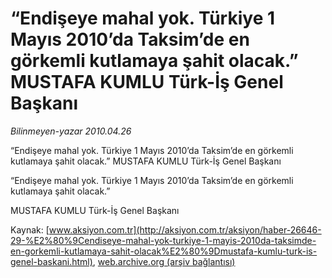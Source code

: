 # “Endişeye mahal yok. Türkiye 1 Mayıs 2010’da Taksim’de en görkemli kutlamaya şahit olacak.” MUSTAFA KUMLU Türk-İş Genel Başkanı

*Bilinmeyen-yazar 2010.04.26*

<font class="agenda2NewsSpot">
 “Endişeye mahal yok. Türkiye 1 Mayıs 2010’da Taksim’de en görkemli kutlamaya şahit olacak.”
MUSTAFA KUMLU Türk-İş Genel Başkanı
</font>
<font class="newsDetail">
 <p class="MsoNormal">
  “Endişeye mahal yok. Türkiye 1 Mayıs 2010’da Taksim’de en görkemli kutlamaya şahit olacak.”
 </p>
 <p class="MsoNormal">
  MUSTAFA KUMLU Türk-İş Genel Başkanı
 </p>
</font>

Kaynak: [www.aksiyon.com.tr](http://aksiyon.com.tr/aksiyon/haber-26646-29-%E2%80%9Cendiseye-mahal-yok-turkiye-1-mayis-2010da-taksimde-en-gorkemli-kutlamaya-sahit-olacak%E2%80%9Dmustafa-kumlu-turk-is-genel-baskani.html), [web.archive.org (arşiv bağlantısı)](http://web.archive.org/web/20101210003248/http://aksiyon.com.tr/aksiyon/haber-26646-29-%E2%80%9Cendiseye-mahal-yok-turkiye-1-mayis-2010da-taksimde-en-gorkemli-kutlamaya-sahit-olacak%E2%80%9Dmustafa-kumlu-turk-is-genel-baskani.html)
